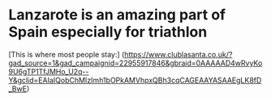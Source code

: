 # Lanzarote is an amazing part of Spain especially for triathlon

[This is where most people stay:] (https://www.clublasanta.co.uk/?gad_source=1&gad_campaignid=22955917846&gbraid=0AAAAAD4wRvyKo9U6gTP1TfJMHo_U2q--Y&gclid=EAIaIQobChMIzImh1bOPkAMVhpxQBh3cqCAGEAAYASAAEgLK8fD_BwE)